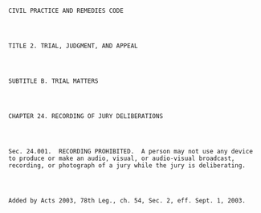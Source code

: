 ﻿
    
    
    	
    					
    
    
    CIVIL PRACTICE AND REMEDIES CODE
    
      
    
    
    TITLE 2. TRIAL, JUDGMENT, AND APPEAL
    
      
    
    
    SUBTITLE B. TRIAL MATTERS
    
      
    
    
    CHAPTER 24. RECORDING OF JURY DELIBERATIONS
    
      
    
    
    Sec. 24.001.  RECORDING PROHIBITED.  A person may not use any device to produce or make an audio, visual, or audio-visual broadcast, recording, or photograph of a jury while the jury is deliberating.
    
    
    
    
    Added by Acts 2003, 78th Leg., ch. 54, Sec. 2, eff. Sept. 1, 2003.
    
    
    
    
    				
